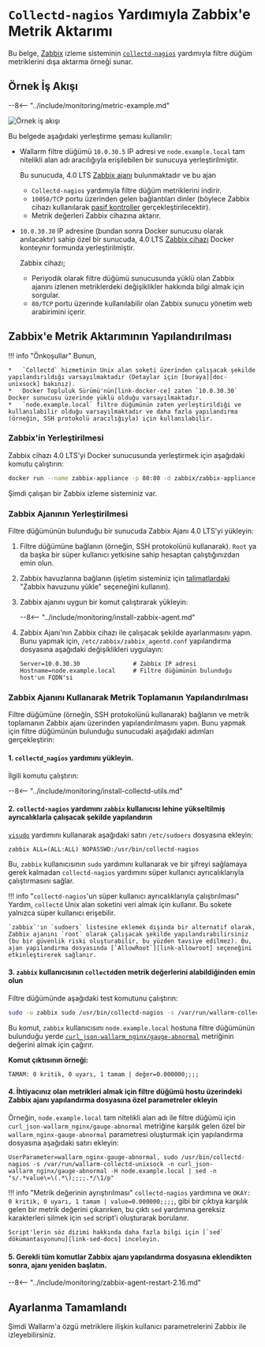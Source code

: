 [img-zabbix-scheme]:        ../../images/monitoring/zabbix-scheme.png

[link-zabbix]:              https://www.zabbix.com/
[link-collectd-nagios]:     https://collectd.org/wiki/index.php/Collectd-nagios
[link-zabbix-agent]:        https://www.zabbix.com/zabbix_agent
[link-zabbix-passive]:      https://www.zabbix.com/documentation/4.0/manual/appendix/items/activepassive
[link-zabbix-app]:          https://hub.docker.com/r/zabbix/zabbix-appliance
[link-docker-ce]:           https://docs.docker.com/install/
[link-zabbix-repo]:         https://www.zabbix.com/download
[link-allowroot]:           https://www.zabbix.com/documentation/4.0/manual/appendix/config/zabbix_agentd
[link-sed-docs]:            https://www.gnu.org/software/sed/manual/sed.html#sed-script-overview
[link-visudo]:              https://www.sudo.ws/man/1.8.17/visudo.man.html
[link-metric]:              available-metrics.md#number-of-requests

[doc-unixsock]:             fetching-metrics.md#exporting-metrics-using-the-collectd-nagios-utility

# `Collectd-nagios` Yardımıyla Zabbix'e Metrik Aktarımı

Bu belge, [Zabbix][link-zabbix] izleme sisteminin [`collectd-nagios`][link-collectd-nagios] yardımıyla filtre düğüm metriklerini dışa aktarma örneği sunar.

## Örnek İş Akışı

--8<-- "../include/monitoring/metric-example.md"

![Örnek iş akışı][img-zabbix-scheme]

Bu belgede aşağıdaki yerleştirme şeması kullanılır:
*   Wallarm filtre düğümü `10.0.30.5` IP adresi ve `node.example.local` tam nitelikli alan adı aracılığıyla erişilebilen bir sunucuya yerleştirilmiştir.
    
    Bu sunucuda, 4.0 LTS [Zabbix ajanı][link-zabbix-agent] bulunmaktadır ve bu ajan

    *   `Collectd-nagios` yardımıyla filtre düğüm metriklerini indirir.
    *   `10050/TCP` portu üzerinden gelen bağlantıları dinler (böylece Zabbix cihazı kullanılarak [pasif kontroller][link-zabbix-passive] gerçekleştirilecektir).
    *   Metrik değerleri Zabbix cihazına aktarır.
    
*   `10.0.30.30` IP adresine (bundan sonra Docker sunucusu olarak anılacaktır) sahip özel bir sunucuda, 4.0 LTS [Zabbix cihazı][link-zabbix-app] Docker konteynır formunda yerleştirilmiştir.
    
    Zabbix cihazı;

    *   Periyodik olarak filtre düğümü sunucusunda yüklü olan Zabbix ajanını izlenen metriklerdeki değişiklikler hakkında bilgi almak için sorgular.
    *   `80/TCP` portu üzerinde kullanılabilir olan Zabbix sunucu yönetim web arabirimini içerir.

## Zabbix'e Metrik Aktarımının Yapılandırılması

!!! info "Önkoşullar"
    Bunun, 

    *   `Collectd` hizmetinin Unix alan soketi üzerinden çalışacak şekilde yapılandırıldığı varsayılmaktadır (Detaylar için [buraya][doc-unixsock] bakınız).
    *   Docker Topluluk Sürümü'nün[link-docker-ce] zaten `10.0.30.30` Docker sunucusu üzerinde yüklü olduğu varsayılmaktadır.
    *   `node.example.local` filtre düğümünün zaten yerleştirildiği ve kullanılabilir olduğu varsayılmaktadır ve daha fazla yapılandırma (örneğin, SSH protokolü aracılığıyla) için kullanılabilir.

### Zabbix'in Yerleştirilmesi

Zabbix cihazı 4.0 LTS'yi Docker sunucusunda yerleştirmek için aşağıdaki komutu çalıştırın:

``` bash
docker run --name zabbix-appliance -p 80:80 -d zabbix/zabbix-appliance:alpine-4.0-latest
```

Şimdi çalışan bir Zabbix izleme sisteminiz var.

### Zabbix Ajanının Yerleştirilmesi

Filtre düğümünün bulunduğu bir sunucuda Zabbix Ajanı 4.0 LTS'yi yükleyin:
1.  Filtre düğümüne bağlanın (örneğin, SSH protokolünü kullanarak). `Root` ya da başka bir süper kullanıcı yetkisine sahip hesaptan çalıştığınızdan emin olun.
2.  Zabbix havuzlarına bağlanın (işletim sisteminiz için [talimatlardaki][link-zabbix-repo] "Zabbix havuzunu yükle" seçeneğini kullanın).
3.  Zabbix ajanını uygun bir komut çalıştırarak yükleyin:

    --8<-- "../include/monitoring/install-zabbix-agent.md"

4.  Zabbix Ajanı'nın Zabbix cihazı ile çalışacak şekilde ayarlanmasını yapın. Bunu yapmak için, `/etc/zabbix/zabbix_agentd.conf` yapılandırma dosyasına aşağıdaki değişiklikleri uygulayın:
   
    ```
    Server=10.0.30.30			    # Zabbix IP adresi
    Hostname=node.example.local		# Filtre düğümünün bulunduğu host'un FQDN'si
    ```
    
### Zabbix Ajanını Kullanarak Metrik Toplamanın Yapılandırılması

Filtre düğümüne (örneğin, SSH protokolünü kullanarak) bağlanın ve metrik toplamanın Zabbix ajanı üzerinden yapılandırılmasını yapın. Bunu yapmak için filtre düğümünün bulunduğu sunucudaki aşağıdaki adımları gerçekleştirin:

####    1.  `collectd_nagios` yardımını yükleyin.
    
İlgili komutu çalıştırın:

--8<-- "../include/monitoring/install-collectd-utils.md"


####    2.  `collectd-nagios` yardımını `zabbix` kullanıcısı lehine yükseltilmiş ayrıcalıklarla çalışacak şekilde yapılandırın
   
[`visudo`][link-visudo] yardımını kullanarak aşağıdaki satırı `/etc/sudoers` dosyasına ekleyin:
    
```
zabbix ALL=(ALL:ALL) NOPASSWD:/usr/bin/collectd-nagios
```
    
Bu, `zabbix` kullanıcısının `sudo` yardımını kullanarak ve bir şifreyi sağlamaya gerek kalmadan `collectd-nagios` yardımını süper kullanıcı ayrıcalıklarıyla çalıştırmasını sağlar.

!!! info "`collectd-nagios`'un süper kullanıcı ayrıcalıklarıyla çalıştırılması"
    Yardım, `collectd` Unix alan soketini veri almak için kullanır. Bu sokete yalnızca süper kullanıcı erişebilir.
    
    `zabbix`'ın `sudoers` listesine eklemek dışında bir alternatif olarak, Zabbix ajanını `root` olarak çalışacak şekilde yapılandırabilirsiniz (bu bir güvenlik riski oluşturabilir, bu yüzden tavsiye edilmez). Bu, ajan yapılandırma dosyasında [`AllowRoot`][link-allowroot] seçeneğini etkinleştirerek sağlanır.
        
####    3.  `zabbix` kullanıcısının `collectd`den metrik değerlerini alabildiğinden emin olun
    
Filtre düğümünde aşağıdaki test komutunu çalıştırın:
    
``` bash
sudo -u zabbix sudo /usr/bin/collectd-nagios -s /var/run/wallarm-collectd-unixsock -n curl_json-wallarm_nginx/gauge-abnormal -H node.example.local
```

Bu komut, `zabbix` kullanıcısını `node.example.local` hostuna filtre düğümünün bulunduğu yerde [`curl_json-wallarm_nginx/gauge-abnormal`][link-metric] metriğinin değerini almak için çağırır.
    
**Komut çıktısının örneği:**

```
TAMAM: 0 kritik, 0 uyarı, 1 tamam | değer=0.000000;;;;
```
    
####    4.  İhtiyacınız olan metrikleri almak için filtre düğümü hostu üzerindeki Zabbix ajanı yapılandırma dosyasına özel parametreler ekleyin
    
Örneğin, `node.example.local` tam nitelikli alan adı ile filtre düğümü için `curl_json-wallarm_nginx/gauge-abnormal` metriğine karşılık gelen özel bir `wallarm_nginx-gauge-abnormal` parametresi oluşturmak için yapılandırma dosyasına aşağıdaki satırı ekleyin:
   
```
UserParameter=wallarm_nginx-gauge-abnormal, sudo /usr/bin/collectd-nagios -s /var/run/wallarm-collectd-unixsock -n curl_json-wallarm_nginx/gauge-abnormal -H node.example.local | sed -n "s/.*value\=\(.*\);;;;.*/\1/p"
```
!!! info "Metrik değerinin ayrıştırılması"
    `collectd-nagios` yardımına ve `OKAY: 0 kritik, 0 uyarı, 1 tamam | value=0.000000;;;;`, gibi bir çıktıya karşılık gelen bir metrik değerini çıkarırken, bu çıktı `sed` yardımına gereksiz karakterleri silmek için `sed` script'i oluşturarak borulanır.
    
    Script'lerin söz dizimi hakkında daha fazla bilgi için [`sed` dökümantasyonunu][link-sed-docs] inceleyin.

####    5.  Gerekli tüm komutlar Zabbix ajanı yapılandırma dosyasına eklendikten sonra, ajanı yeniden başlatın.

--8<-- "../include/monitoring/zabbix-agent-restart-2.16.md"

## Ayarlanma Tamamlandı

Şimdi Wallarm'a özgü metriklere ilişkin kullanıcı parametrelerini Zabbix ile izleyebilirsiniz.